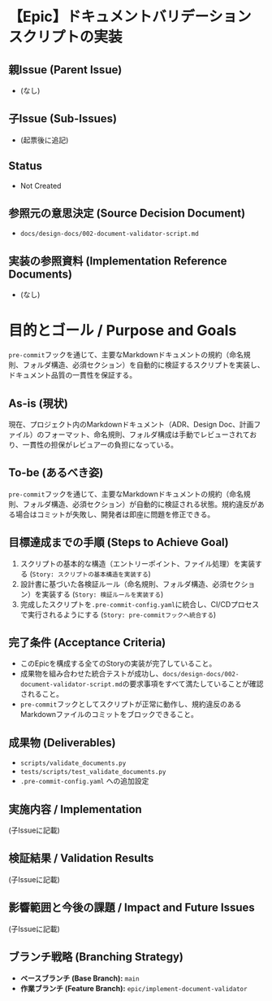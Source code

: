 # 【Epic】ドキュメントバリデーションスクリプトの実装

## 親Issue (Parent Issue)
- (なし)

## 子Issue (Sub-Issues)
- (起票後に追記)

## Status
- Not Created

## 参照元の意思決定 (Source Decision Document)
- `docs/design-docs/002-document-validator-script.md`

## 実装の参照資料 (Implementation Reference Documents)
- (なし)

# 目的とゴール / Purpose and Goals
`pre-commit`フックを通じて、主要なMarkdownドキュメントの規約（命名規則、フォルダ構造、必須セクション）を自動的に検証するスクリプトを実装し、ドキュメント品質の一貫性を保証する。

## As-is (現状)
現在、プロジェクト内のMarkdownドキュメント（ADR、Design Doc、計画ファイル）のフォーマット、命名規則、フォルダ構成は手動でレビューされており、一貫性の担保がレビュアーの負担になっている。

## To-be (あるべき姿)
`pre-commit`フックを通じて、主要なMarkdownドキュメントの規約（命名規則、フォルダ構造、必須セクション）が自動的に検証される状態。規約違反がある場合はコミットが失敗し、開発者は即座に問題を修正できる。

## 目標達成までの手順 (Steps to Achieve Goal)
1. スクリプトの基本的な構造（エントリーポイント、ファイル処理）を実装する (`Story: スクリプトの基本構造を実装する`)
2. 設計書に基づいた各検証ルール（命名規則、フォルダ構造、必須セクション）を実装する (`Story: 検証ルールを実装する`)
3. 完成したスクリプトを`.pre-commit-config.yaml`に統合し、CI/CDプロセスで実行されるようにする (`Story: pre-commitフックへ統合する`)

## 完了条件 (Acceptance Criteria)
- このEpicを構成する全てのStoryの実装が完了していること。
- 成果物を組み合わせた統合テストが成功し、`docs/design-docs/002-document-validator-script.md`の要求事項をすべて満たしていることが確認されること。
- `pre-commit`フックとしてスクリプトが正常に動作し、規約違反のあるMarkdownファイルのコミットをブロックできること。

## 成果物 (Deliverables)
- `scripts/validate_documents.py`
- `tests/scripts/test_validate_documents.py`
- `.pre-commit-config.yaml` への追加設定

## 実施内容 / Implementation
(子Issueに記載)

## 検証結果 / Validation Results
(子Issueに記載)

## 影響範囲と今後の課題 / Impact and Future Issues
(子Issueに記載)

## ブランチ戦略 (Branching Strategy)
- **ベースブランチ (Base Branch):** `main`
- **作業ブランチ (Feature Branch):** `epic/implement-document-validator`

